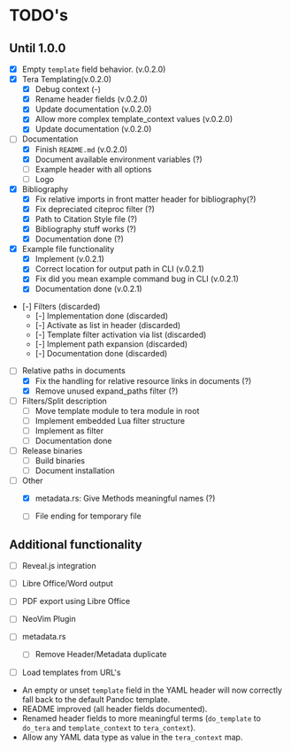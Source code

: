 # TODO's

## Until 1.0.0 

- [x] Empty `template` field behavior. (v.0.2.0)
- [x] Tera Templating(v.0.2.0)
	- [x] Debug context (-)
	- [x] Rename header fields (v.0.2.0)
	- [x] Update documentation (v.0.2.0)
	- [x] Allow more complex template_context values (v.0.2.0)
	- [x] Update documentation (v.0.2.0)
- [ ] Documentation
	- [x] Finish `README.md` (v.0.2.0)
	- [x] Document available environment variables (?)
	- [ ] Example header with all options
	- [ ] Logo
- [x] Bibliography
	- [x] Fix relative imports in front matter header for bibliography(?)
	- [x] Fix depreciated citeproc filter (?)
	- [x] Path to Citation Style file (?)
	- [x] Bibliography stuff works (?)
	- [x] Documentation done (?)
- [x] Example file functionality
	- [x] Implement (v.0.2.1)
	- [x] Correct location for output path in CLI (v.0.2.1)
	- [x] Fix did you mean example command bug in CLI (v.0.2.1)
	- [x] Documentation done (v.0.2.1)
- [-] Filters (discarded)
	- [-] Implementation done (discarded)
	- [-] Activate as list in header (discarded)
	- [-] Template filter activation via list (discarded)
	- [-] Implement path expansion (discarded)
	- [-] Documentation done (discarded)
- [ ] Relative paths in documents
	- [x] Fix the handling for relative resource links in documents (?)
	- [x] Remove unused expand_paths filter (?)
- [ ] Filters/Split description
	- [ ] Move template module to tera module in root
	- [ ] Implement embedded Lua filter structure
	- [ ] Implement as filter
	- [ ] Documentation done
- [ ] Release binaries
	- [ ] Build binaries
	- [ ] Document installation
- [ ] Other
	- [x] metadata.rs: Give Methods meaningful names (?)
	- [ ] File ending for temporary file


## Additional functionality

- [ ] Reveal.js integration
- [ ] Libre Office/Word output
- [ ] PDF export using Libre Office
- [ ] NeoVim Plugin
- [ ] metadata.rs
	- [ ] Remove Header/Metadata duplicate
- [ ] Load templates from URL's


- An empty or unset `template` field in the YAML header will now correctly fall back to the default Pandoc template.
- README improved (all header fields documented).
- Renamed header fields to more meaningful terms (`do_template` to `do_tera` and `template_context` to `tera_context`).
- Allow any YAML data type as value in the `tera_context` map.
